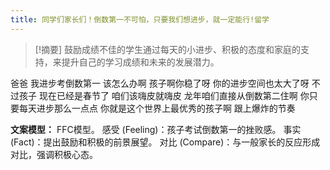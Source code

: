 ```yaml
---
title: 同学们家长们！倒数第一不可怕，只要我们想进步，就一定能行!留学 
---
```

 > [!摘要]
鼓励成绩不佳的学生通过每天的小进步、积极的态度和家庭的支持，来提升自己的学习成绩和未来的发展潜力。

爸爸
我进步考倒数第一
该怎么办啊
孩子啊你稳了呀
你的进步空间也太大了呀
不过孩子
现在已经是春节了
咱们该嗨皮就嗨皮
龙年咱们直接从倒数第二住啊
你只要每天进步那么一点点
你就是这个世界上最优秀的孩子啊
跟上爆炸的节奏

**文案模型：**
FFC模型。
感受 (Feeling)：孩子考试倒数第一的挫败感。
事实 (Fact)：提出鼓励和积极的前景展望。
对比 (Compare)：与一般家长的反应形成对比，强调积极心态。
